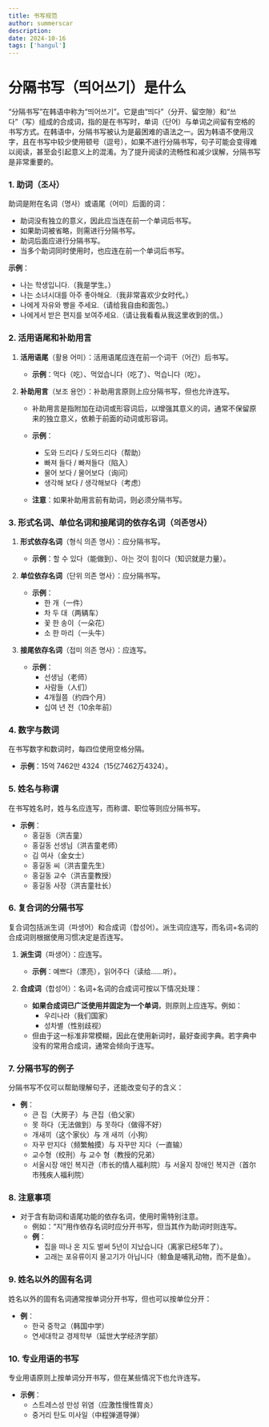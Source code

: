 ```yaml
---
title: 书写规范
author: summerscar
description:
date: 2024-10-16
tags: ['hangul']
---
```


# 分隔书写（띄어쓰기）是什么

“分隔书写”在韩语中称为“띄어쓰기”。它是由“띄다”（分开、留空隙）和“쓰다”（写）组成的合成词，指的是在书写时，单词（단어）与单词之间留有空格的书写方式。在韩语中，分隔书写被认为是最困难的语法之一。因为韩语不使用汉字，且在书写中较少使用顿号（逗号），如果不进行分隔书写，句子可能会变得难以阅读，甚至会引起意义上的混淆。为了提升阅读的流畅性和减少误解，分隔书写是非常重要的。

### 1. 助词（조사）

助词是附在名词（명사）或语尾（어미）后面的词：
- 助词没有独立的意义，因此应当连在前一个单词后书写。
- 如果助词被省略，则需进行分隔书写。
- 助词后面应进行分隔书写。
- 当多个助词同时使用时，也应连在前一个单词后书写。

**示例**：
- 나는 학생입니다.（我是学生。）
- 나는 소녀시대를 아주 좋아해요.（我非常喜欢少女时代。）
- 나에게 자유와 빵을 주세요.（请给我自由和面包。）
- 나에게서 받은 편지를 보여주세요.（请让我看看从我这里收到的信。）

### 2. 活用语尾和补助用言

1. **活用语尾**（활용 어미）：活用语尾应连在前一个词干（어간）后书写。
   - **示例**：먹다（吃）、먹었습니다（吃了）、먹습니다（吃）。

2. **补助用言**（보조 용언）：补助用言原则上应分隔书写，但也允许连写。
   - 补助用言是指附加在动词或形容词后，以增强其意义的词，通常不保留原来的独立意义，依赖于前面的动词或形容词。
   - **示例**：
     - 도와 드리다 / 도와드리다（帮助）
     - 빠져 들다 / 빠져들다（陷入）
     - 물어 보다 / 물어보다（询问）
     - 생각해 보다 / 생각해보다（考虑）

   - **注意**：如果补助用言前有助词，则必须分隔书写。

### 3. 形式名词、单位名词和接尾词的依存名词（의존명사）

1. **形式依存名词**（형식 의존 명사）：应分隔书写。
   - **示例**：할 수 있다（能做到）、아는 것이 힘이다（知识就是力量）。

2. **单位依存名词**（단위 의존 명사）：应分隔书写。
   - **示例**：
     - 한 개（一件）
     - 차 두 대（两辆车）
     - 꽃 한 송이（一朵花）
     - 소 한 마리（一头牛）

3. **接尾依存名词**（접미 의존 명사）：应连写。
   - **示例**：
     - 선생님（老师）
     - 사람들（人们）
     - 4개월쯤（约四个月）
     - 십여 년 전（10余年前）

### 4. 数字与数词

在书写数字和数词时，每四位使用空格分隔。
- **示例**：15억 7462만 4324（15亿7462万4324）。

### 5. 姓名与称谓

在书写姓名时，姓与名应连写，而称谓、职位等则应分隔书写。
- **示例**：
  - 홍길동（洪吉童）
  - 홍길동 선생님（洪吉童老师）
  - 김 여사（金女士）
  - 홍길동 씨（洪吉童先生）
  - 홍길동 교수（洪吉童教授）
  - 홍길동 사장（洪吉童社长）

### 6. 复合词的分隔书写

复合词包括派生词（파생어）和合成词（합성어）。派生词应连写，而名词+名词的合成词则根据使用习惯决定是否连写。

1. **派生词**（파생어）：应连写。
   - **示例**：예쁘다（漂亮），읽어주다（读给……听）。

2. **合成词**（합성어）：名词+名词的合成词可按以下情况处理：
   - **如果合成词已广泛使用并固定为一个单词**，则原则上应连写。例如：
     - 우리나라（我们国家）
     - 성차별（性别歧视）
   - 但由于这一标准非常模糊，因此在使用新词时，最好查阅字典。若字典中没有的常用合成词，通常会倾向于连写。

### 7. 分隔书写的例子

分隔书写不仅可以帮助理解句子，还能改变句子的含义：
- **例**：
  - 큰 집（大房子）与 큰집（伯父家）
  - 못 하다（无法做到）与 못하다（做得不好）
  - 개새끼（这个家伙）与 개 새끼（小狗）
  - 자꾸 만지다（频繁触摸）与 자꾸만 지다（一直输）
  - 교수형（绞刑）与 교수 형（教授的兄弟）
  - 서울시장 애인 복지관（市长的情人福利院）与 서울지 장애인 복지관（首尔市残疾人福利院）

### 8. 注意事项

- 对于含有助词和语尾功能的依存名词，使用时需特别注意。
  - 例如：“지”用作依存名词时应分开书写，但当其作为助词时则连写。
  - **例**：
    - 집을 떠나 온 지도 벌써 5년이 지났습니다（离家已经5年了）。
    - 고래는 포유류이지 물고기가 아닙니다（鲸鱼是哺乳动物，而不是鱼）。

### 9. 姓名以外的固有名词

姓名以外的固有名词通常按单词分开书写，但也可以按单位分开：
- **例**：
  - 한국 중학교（韩国中学）
  - 연세대학교 경제학부（延世大学经济学部）

### 10. 专业用语的书写

专业用语原则上按单词分开书写，但在某些情况下也允许连写。
- **示例**：
  - 스트레스성 만성 위염（应激性慢性胃炎）
  - 중거리 탄도 미사일（中程弹道导弹）
